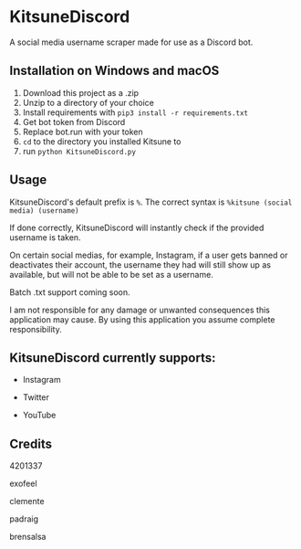 # KitsuneDiscord

A social media username scraper made for use as a Discord bot.

**Installation on Windows and macOS**
--------------

1. Download this project as a .zip
2. Unzip to a directory of your choice
3. Install requirements with `pip3 install -r requirements.txt`
4. Get bot token from Discord
5. Replace bot.run with your token
6. `cd` to the directory you installed Kitsune to
7. run `python KitsuneDiscord.py`

**Usage**
--------------

KitsuneDiscord's default prefix is `%`. The correct syntax is `%kitsune (social media) (username)`

If done correctly, KitsuneDiscord will instantly check if the provided username is taken.

On certain social medias, for example, Instagram, if a user gets banned or deactivates their account, the username they had will still show up as available, but will not be able to be set as a username.

Batch .txt support coming soon.

I am not responsible for any damage or unwanted consequences this application may cause. By using this application you assume complete responsibility.  

**KitsuneDiscord currently supports:**
--------------

- Instagram

- Twitter

- YouTube

**Credits**
--------------

4201337

exofeel

clemente

padraig

brensalsa
